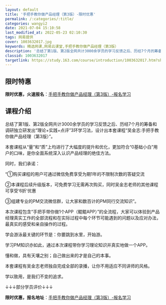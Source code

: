 ```yaml
---
layout: default
title: '手把手教你做产品经理（第3版）-限时优惠'
permalink: /:categories/:title/
categories: wangyi2
date: 2021-07-04 15:10:58
last_modified_at: 2022-05-23 02:10:30
tags: 网易提供
cover: 1003632017.jpg
keywords: 精选网课,网易云课堂,手把手教你做产品经理（第3版）
description: '总结了第1版、第2版全网共计3000余学员的学习反馈之后、历经7个月的筹备和调研独立研发出“理论+实践+点评”3环学习法'
classid: 1003632017
targetlink: https://study.163.com/course/introduction/1003632017.htm?share=1&shareId=1025206652&utm_campaign=share&utm_medium=iphoneShare&utm_source=&utm_u=1025206652
---
```


## 限时特惠

**限时优惠，火速报名**：[手把手教你做产品经理（第3版）-报名学习](https://study.163.com/course/introduction/1003632017.htm?share=1&shareId=1025206652&utm_campaign=share&utm_medium=iphoneShare&utm_source=&utm_u=1025206652)

## 课程介绍

总结了第1版、第2版全网共计3000余学员的学习反馈之后、历经7个月的筹备和调研独立研发出“理论+实践+点评”3环学习法，设计出本套课程“吴金志:手把手教你做产品经理（第3版）”。



本套课程从“量”和“质”上均进行了大幅度的提升和优化，更加符合“0基础小白”用户的口味，是你全面系统深入认识产品经理的绝佳方法。



同时，我们承诺：

“①购买课程的用户可通过微信免费享受为期1年的不限制次数的答疑交流 

②本课程后续升级版本，可免费学习无需再次购买，同时吴金志老师的其他课程可享受‘6折’优惠

③组建专业的PM交流微信群，让大家和数百计的PM同行交流知识”。



本次课程包含“手把手带你做1个APP（鲲鲲APP）”的全流程，大家可以体验到产品经理真实工作的全部流程和在实际过程中每个环节可能遇到的问题以及应对办法，最真实的感受和亲自操作的过程。



学会游泳最关键的环节是：你要跳到水里，开始游。

学习PM知识亦如此，通过本次课程带你学习理论知识并真实地做一个APP。



懂和做，具有天壤之别；自己做出来的才是自己的本事。



本套课程有吴金志老师独自完成全部的录播，让你不用适应不同讲师的风格。



学以致用，是我们不变的追求。

↓↓↓部分学员评价↓↓↓

**限时优惠，报名地址**：[手把手教你做产品经理（第3版）-报名学习](https://study.163.com/course/introduction/1003632017.htm?share=1&shareId=1025206652&utm_campaign=share&utm_medium=iphoneShare&utm_source=&utm_u=1025206652)

